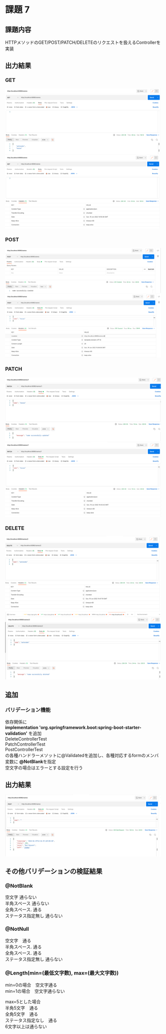 # 課題 7  

## 課題内容
HTTPメソッドのGET/POST/PATCH/DELETEのリクエストを扱えるControllerを実装  

## 出力結果  
### GET  
![]( screenShot/GetBody.png)
![]( screenShot/Get-Headers.png)  
### POST  
![]( screenShot/PostBody.png)
![]( screenShot/PostHeaders.png)  
### PATCH
![]( screenShot/PatchBody.png)
![]( screenShot/PatchHeaders.png)  
### DELETE  
![]( screenShot/DeleteBody.png)
![](screenShot/DeleteHeaders.png) 

## 追加
### バリデーション機能  
依存関係に  
**implementation 'org.springframework.boot:spring-boot-starter-validation'**
を追加  
DeleteControllerTest  
PatchControllerTest  
PostControllerTest  
の各種ハンドラーメソットに@Validatedを追加し、各種対応するformのメンバ変数に **@NotBlank**を指定  
空文字の場合はエラーとする設定を行う  

## 出力結果

![](screenShot/Validation.png)  

## その他バリデーションの検証結果  
### @NotBlank
空文字  通らない  
半角スペース  通らない  
全角スペース. 通る  
ステータス指定無し 通らない  
### @NotNull  
空文字　通る  
半角スペース. 通る  
全角スペース. 通る  
ステータス指定無し 通らない  
### @Length(min=(最低文字数), max=(最大文字数))  
min=0の場合　空文字通る  
min=1の場合　空文字通らない  

max=5とした場合  
半角5文字　通る  
全角5文字　通る  
ステータス指定なし　通る  
6文字以上は通らない  
